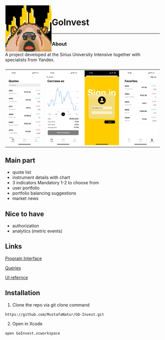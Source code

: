 <img src="images/0.png" align="left" hspace="1" vspace="1" height="150" width="150">

# GoInvest

---

### About

A project developed at the Sirius University Intensive together with specialists from Yandex.

###

<table>
    <td><img src="images/1.PNG" width="320"></td>
    <td><img src="images/2.PNG" width="320"></td>
    <td><img src="images/3.PNG" width="320"></td>
    <td><img src="images/4.PNG" width="320"></td>
</table>

## Main part

- quote list
- instrument details with chart
- 3 indicators
  Mandatory 1-2 to choose from
- user portfolio
- portfolio balancing suggestions
- market news

## Nice to have

- authorization
- analytics (metric events)

## Links

[Program Interface](https://www.moex.com/a2193)

[Queries](https://iss.moex.com/iss/reference/)

[UI refernce](https://dribbble.com/shots/20815352-JStock-App)

## Installation

1. Clone the repo via git clone command

```
https://github.com/MustafaNatur/GO-Invest.git
```

2. Open in Xcode

```
open GoInvest.xcworkspace
```
